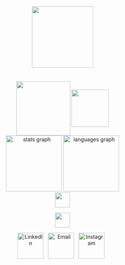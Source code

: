
# <div align="center"><img src="https://github.com/user-attachments/assets/f8e29bb1-c20c-499e-a463-d8e373bc5343"  style="height: 165px;" align="center"  /></div>

<br/>
<div align="center">
<img src="https://github.com/user-attachments/assets/c988c873-6fdf-4722-8918-7cf0e7640db2"  style="height: 145px;" align="center"  />
    <a href="https://42london.com/" style="text-decoration: none;">
      <img src="https://github.com/user-attachments/assets/6f7733da-5e63-40bb-95be-e6ab3498d495" style="width: 100px;" align="center" /></a>
</div>


<div align="center"> 
  <img src="https://github-readme-stats.vercel.app/api?username=s4moore&hide_title=false&hide_rank=false&show_icons=true&ring_color=5d98e1&include_all_commits=false&count_private=true&disable_animations=false&border_color=ffb900&&title_color=fffff1&text_color=5dc9d9&icon_color=ffffe9&bg_color=00000000&locale=en&hide_border=true" height="150" alt="stats graph"  />
    
  <img src="https://github-readme-stats.vercel.app/api/top-langs?username=s4moore&layout=donut&locale=en&hide_title=false&card_width=320&langs_count=5&border_color=ffb900&&title_color=7c81f1&text_color=ff8b90&icon_color=99eeaa&bg_color=00000000&hide_border=true" height="150" alt="languages graph"  />
</div>


<div align="center">
  <img src="https://github.com/user-attachments/assets/366c0fab-e1b2-4cd4-a705-50b10d207614" 
       style="height: 40px;"/>

  <img src="https://github.com/user-attachments/assets/f70c711f-53ff-4d5b-b2f5-e770633c7648" 
       style="height: 40px;"/>
</div>


<div align="center">
  <a href="https://www.linkedin.com">
    <img src="https://github.com/user-attachments/assets/9b01c2c5-120c-4188-94d7-0f0089cdf38f" alt="LinkedIn" style="height: 70px;" /></a>
    &nbsp; 
  <a href="mailto:samalmoore@gmail.com">
    <img src="https://github.com/user-attachments/assets/9e1368a0-2e76-4563-bd91-dee556b22486" alt="Email" style="height: 70px;"/></a>
  &nbsp;
  <a href="https://instagram.com/truetosam">
    <img src="https://github.com/user-attachments/assets/12b5cd49-dc69-4b7a-8b35-b29775a33648" alt="Instagram" style="height: 70px;"/></a>
   &nbsp;
</div>

#
